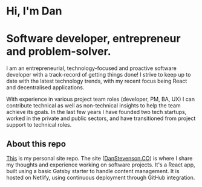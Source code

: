 # Hi, I'm Dan
# Software developer, entrepreneur and problem-solver.

I am an entrepreneurial, technology-focused and proactive software developer with a track-record of getting things done! I strive to keep up to date with the latest technology trends, with my recent focus being React and decentralised applications.

With experience in various project team roles (developer, PM, BA, UX) I can contribute technical as well as non-technical insights to help the team achieve its goals. In the last few years I have founded two tech startups, worked in the private and public sectors, and have transitioned from project support to technical roles.

## About this repo

[This](https://github.com/DanStevensonCO/DanStevensonCO) is my personal site repo. The site ([DanStevenson.CO](https://www.danstevenson.co/)) is where I share my thoughts and experience working on software projects. It's a React app, built using a basic Gatsby starter to handle content management. It is hosted on Netlify, using continuous deployment through GitHub integration. 
